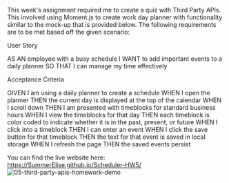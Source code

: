 This week's assignment required me to create a quiz with Third Party APIs. This involved using Moment.js to create work day planner with functionality similar to the mock-up that
is provided below. 
The following requirements are to be met based off the given scenario:

User Story

AS AN employee with a busy schedule
I WANT to add important events to a daily planner
SO THAT I can manage my time effectively

Acceptance Criteria

GIVEN I am using a daily planner to create a schedule
WHEN I open the planner
THEN the current day is displayed at the top of the calendar
WHEN I scroll down
THEN I am presented with timeblocks for standard business hours
WHEN I view the timeblocks for that day
THEN each timeblock is color coded to indicate whether it is in the past, present, or future
WHEN I click into a timeblock
THEN I can enter an event
WHEN I click the save button for that timeblock
THEN the text for that event is saved in local storage
WHEN I refresh the page
THEN the saved events persist

You can find the live website here: https://SummerElise.github.io/Scheduler-HW5/
![05-third-party-apis-homework-demo](https://user-images.githubusercontent.com/80479850/116800085-e0b56780-aacb-11eb-979d-5304cb90d217.gif)
